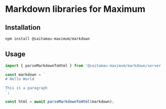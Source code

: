 # Markdown libraries for Maximum

## Installation

```bash
npm install @saitamau-maximum/markdown
```

## Usage

```javascript
import { parseMarkdownToHtml } from '@saitamau-maximum/markdown/server';

const markdown = `
# Hello World

This is a paragraph
`;

const html = await parseMarkdownToHtml(markdown);
```
